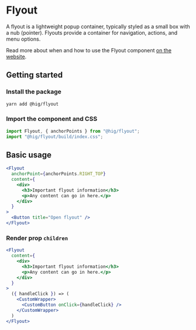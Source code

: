 # Flyout

A flyout is a lightweight popup container, typically styled as a small box with a nub (pointer). Flyouts provide a container for navigation, actions, and menu options.

Read more about when and how to use the Flyout component [on the website](https://hig.autodesk.com/web/components/flyouts).

## Getting started

### Install the package

```bash
yarn add @hig/flyout
```

### Import the component and CSS

```js
import Flyout, { anchorPoints } from "@hig/flyout";
import "@hig/flyout/build/index.css";
```

## Basic usage

```jsx
<Flyout
  anchorPoint={anchorPoints.RIGHT_TOP}
  content={
    <div>
      <h3>Important flyout information</h3>
      <p>Any content can go in here.</p>
    </div>
  }
>
  <Button title="Open flyout" />
</Flyout>
```

### Render prop `children`

```jsx
<Flyout
  content={
    <div>
      <h3>Important flyout information</h3>
      <p>Any content can go in here.</p>
    </div>
  }
>
  ({ handleClick }) => (
    <CustomWrapper>
      <CustomButton onClick={handleClick} />
    </CustomWrapper>
  )
</Flyout>
```
